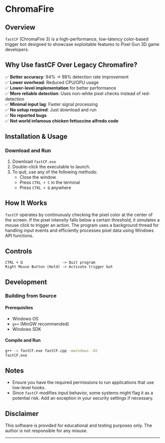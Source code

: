 # ChromaFire

## Overview

`fastCF` (ChromaFire 3) is a high-performance, low-latency color-based trigger bot designed to showcase exploitable features to Pixel Gun 3D game developers. 

## Why Use fastCF Over Legacy Chromafire?

✅ **Better accuracy**: 94% → 98% detection rate improvement  
✅ **Lower overhead**: Reduced CPU/GPU usage  
✅ **Lower-level implementation** for better performance  
✅ **More reliable detection**: Uses non-white pixel checks instead of red-detection  
✅ **Minimal input lag**: Faster signal processing  
✅ **No setup required**: Just download and run  
✅ **No reported bugs**  
✅ **Not world infamous chicken fettuccine alfredo code**

## Installation & Usage

### Download and Run

1. Download `fastCF.exe`
2. Double-click the executable to launch.
3. To quit, use any of the following methods:
   - Close the window
   - Press `CTRL + C` in the terminal
   - Press `CTRL + Q` anywhere

## How It Works

`fastCF` operates by continuously checking the pixel color at the center of the screen. If the pixel intensity falls below a certain threshold, it simulates a mouse click to trigger an action. The program uses a background thread for handling input events and efficiently processes pixel data using Windows API functions.

## Controls

```plaintext
CTRL + Q                  -> Quit program
Right Mouse Button (Hold) -> Activate trigger bot
```

## Development

### Building from Source

#### Prerequisites

- Windows OS
- `g++` (MinGW recommended)
- Windows SDK

#### Compile and Run

```sh
g++ -o fastCF.exe fastCF.cpp -mwindows -O2
fastCF.exe
```

## Notes

- Ensure you have the required permissions to run applications that use low-level hooks.
- Since `fastCF` modifies input behavior, some systems might flag it as a potential risk. Add an exception in your security settings if necessary.

## Disclaimer

This software is provided for educational and testing purposes only. The author is not responsible for any misuse.

---
